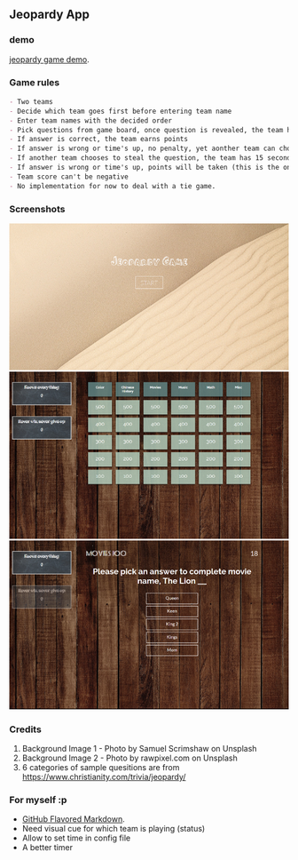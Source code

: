 ## Jeopardy App

### demo 
[jeopardy game demo](https://veecc.github.io/jeopardyApp/).

### Game rules
```markdown
- Two teams
- Decide which team goes first before entering team name
- Enter team names with the decided order
- Pick questions from game board, once question is revealed, the team has 45 seconds to answer
- If answer is correct, the team earns points
- If answer is wrong or time's up, no penalty, yet aonther team can choose to steal the question of pass
- If another team chooses to steal the question, the team has 15 seconds to answer the question
- If answer is wrong or time's up, points will be taken (this is the only scenerio that points will be taken)
- Team score can't be negative
- No implementation for now to deal with a tie game. 
```

### Screenshots
![Home page](/assets/screenshots/home.PNG)
![gameboard](/assets/screenshots/gameboard.PNG)
![game](/assets/screenshots/game.PNG)

### Credits
1. Background Image 1 - Photo by Samuel Scrimshaw on Unsplash
2. Background Image 2 - Photo by rawpixel.com on Unsplash
3. 6 categories of sample quesitions are from https://www.christianity.com/trivia/jeopardy/

### For myself :p
- [GitHub Flavored Markdown](https://guides.github.com/features/mastering-markdown/).
- Need visual cue for which team is playing (status)
- Allow to set time in config file
- A better timer